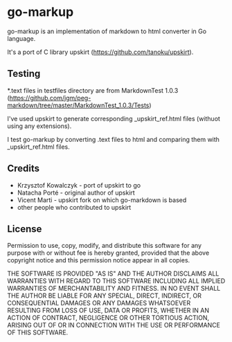 go-markup
=========

go-markup is an implementation of markdown to html converter
in Go language.

It's a port of C library upskirt (https://github.com/tanoku/upskirt).

Testing
-------

*.text files in testfiles directory are from MarkdownTest 1.0.3
(https://github.com/jgm/peg-markdown/tree/master/MarkdownTest_1.0.3/Tests)

I've used upskirt to generate corresponding _upskirt_ref.html files
(withuot using any extensions).

I test go-markup by converting .text files to html and comparing them
with _upskirt_ref.html files.

Credits
-------

* Krzysztof Kowalczyk - port of upskirt to go
* Natacha Porté - original author of upskirt
* Vicent Marti - upskirt fork on which go-markdown is based
* other people who contributed to upskirt

License
-------

Permission to use, copy, modify, and distribute this software for any
purpose with or without fee is hereby granted, provided that the above
copyright notice and this permission notice appear in all copies.

THE SOFTWARE IS PROVIDED "AS IS" AND THE AUTHOR DISCLAIMS ALL WARRANTIES
WITH REGARD TO THIS SOFTWARE INCLUDING ALL IMPLIED WARRANTIES OF
MERCHANTABILITY AND FITNESS. IN NO EVENT SHALL THE AUTHOR BE LIABLE FOR
ANY SPECIAL, DIRECT, INDIRECT, OR CONSEQUENTIAL DAMAGES OR ANY DAMAGES
WHATSOEVER RESULTING FROM LOSS OF USE, DATA OR PROFITS, WHETHER IN AN
ACTION OF CONTRACT, NEGLIGENCE OR OTHER TORTIOUS ACTION, ARISING OUT OF
OR IN CONNECTION WITH THE USE OR PERFORMANCE OF THIS SOFTWARE.
